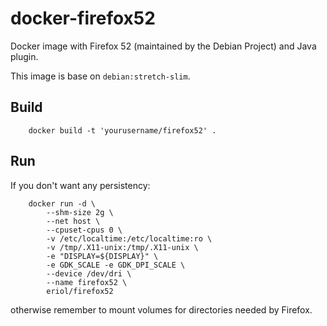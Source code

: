 # docker-firefox52 #

Docker image with Firefox 52 (maintained by the Debian Project) and Java
plugin.

This image is base on `debian:stretch-slim`.

## Build ##

```
    docker build -t 'yourusername/firefox52' .
```

## Run ##

If you don't want any persistency:

```shell
    docker run -d \
        --shm-size 2g \
        --net host \
        --cpuset-cpus 0 \
        -v /etc/localtime:/etc/localtime:ro \
        -v /tmp/.X11-unix:/tmp/.X11-unix \
        -e "DISPLAY=${DISPLAY}" \
        -e GDK_SCALE -e GDK_DPI_SCALE \
        --device /dev/dri \
        --name firefox52 \
        eriol/firefox52
```

otherwise remember to mount volumes for directories needed by Firefox.
